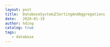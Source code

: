 ```yaml
---
layout: post
title:  DatabaseSystem之SortingAndAggregations
date:   2020-01-19
author: hding
catalog: true
tags:
   - database
---
```

## 
































